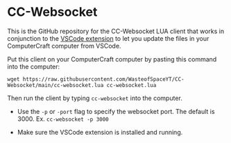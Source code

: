 # CC-Websocket
This is the GitHub repository for the CC-Websocket LUA client that works in conjunction to the [VSCode extension](https://github.com/WasteofSpaceYT/CC-Websocket-Reload) to let you update the files in your ComputerCraft computer from VSCode.

Put this client on your ComputerCraft computer by pasting this command into the computer:
```
wget https://raw.githubusercontent.com/WasteofSpaceYT/CC-Websocket/main/cc-websocket.lua cc-websocket.lua
```

Then run the client by typing `cc-websocket` into the computer.

* Use the `-p` or `-port` flag to specify the websocket port. The default is 3000. Ex. `cc-websocket -p 3000`

* Make sure the VSCode extension is installed and running.
